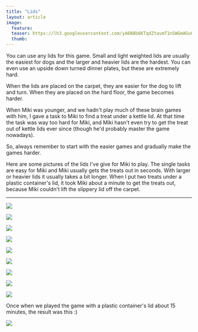 ```yaml
---
title: "Lids"
layout: article
image:
  feature:
  teaser: https://lh3.googleusercontent.com/yA6N8b6KTqdZtavmT1nSWGmAGuGaTi03NFVyMCKTDl-ItTi7BcvuXy8sQWQV1uCVJ8S3cxYsB9ioY5n6Cy3ZMYRGcTn_uFNS0KLjjKgQ3oq5c-Dtcb9gNYZCkJoxJQ3XWQlcHIbSlmO6DEE0hRsvwK_aB4jzmWAWCl9sWUm6x9_CAB19s8DoGafvz718aVFh4sJ0_mPTk7yXzQcBcRij72wOxnQD66Al_nxVG9CnHRanVs6_a9Har3wj_w4qkonQPLyxzRh1u6OgSCHYhgxWDMROFN6M97RwgdV4EX7mJJq_KHYNyflu936oVqTEmWTBXYNUjkXw9DPh-v6mEraoJZCOrPblbwFJ3pzonXXEUhZS-314QKHd5gTxmbFxgPWRxzvlxY4bg_XvUUIed-PBeDgCY8NC1juy8WF8ejchMI-hsodz3Uu-tTXbZ30ssiHwam3KG0qQn_WQc_d-nM8IpGHKjbvwtMnIXgN5BOmD0f-AWN1mD8a7zefrUdfeRemEUp63mG3PSM3tS8HPLd7UwxwG4dhY4rNgQ9n0jsf1_aI=w245
  thumb:
---
```


You can use any lids for this game. Small and light weighted lids are usually the easiest for dogs and the larger and heavier lids are the hardest. You can even use an upside down turned dinner plates, but these are extremely hard.

When the lids are placed on the carpet, they are easier for the dog to lift and turn. When they are placed on the hard floor, the game becomes harder.

When Miki was younger, and we hadn't play much of these brain games with him, I gave a task to Miki to find a treat under a kettle lid. At that time the task was way too hard for Miki, and Miki hasn't even try to get the treat out of kettle lids ever since (though he'd probably master the game nowadays).

So, always remember to start with the easier games and gradually make the games harder.

Here are some pictures of the lids I've give for Miki to play. The single tasks are easy for Miki and Miki usually gets the treats out in seconds. With larger or heavier lids it usually takes a bit longer. When I put two treats under a plastic container's lid, it took Miki about a minute to get the treats out, because Miki couldn't lift the slippery lid off the carpet.

---

[![](https://lh3.googleusercontent.com/0CGpc-fDK_XI4FWuVTCxFDYxTZbae90SiBs1gYsL_q94YrhokQyubqjCr1TGr0_T2D1XzM9pTPUwbXzxcHLdmk8O31kUYMKH8exid8ZdtpyTo9KhtUv9nADCmvu4WeKyeaSp_s7LTlDvKDTQ0w4m35hFK0mm5xJg4qBX8qVxw-2gx6kIYRAEP4v80X6VlrYSS59t63HJEgXn_-iLhp3z-Yb5eIQ0xEl-7hr3jYs98CfNveXdFVdkCjrbKbdCc2EF_ZKdKDf2UZeoZnp6eumJz1_qhsOjrgoxasPjKnJrkQerVvkKBCkOayP80LX8BnrSrZFlbnwCmBRzgRcGAJStdijpsYCEO_WvFqBbBLYLxDi9qcwk2spkvVhftMGB3rHTN74zx_Md7xe7ejcAh58asz2JKAfMT5AAGpByqy0oUSirVfprqFFsyvvjlnkx2C0jqCkyGeC6WuUXYeBoZbFXOYoupitrGgzfYcVFr58KEmbMCD5f1X2zwYgC_ow4vxGI9Cv9nbB6AoU6tci6wDGuC47xUCJZTzJ1cp8C53p2Joc=w800)](https://lh3.googleusercontent.com/0CGpc-fDK_XI4FWuVTCxFDYxTZbae90SiBs1gYsL_q94YrhokQyubqjCr1TGr0_T2D1XzM9pTPUwbXzxcHLdmk8O31kUYMKH8exid8ZdtpyTo9KhtUv9nADCmvu4WeKyeaSp_s7LTlDvKDTQ0w4m35hFK0mm5xJg4qBX8qVxw-2gx6kIYRAEP4v80X6VlrYSS59t63HJEgXn_-iLhp3z-Yb5eIQ0xEl-7hr3jYs98CfNveXdFVdkCjrbKbdCc2EF_ZKdKDf2UZeoZnp6eumJz1_qhsOjrgoxasPjKnJrkQerVvkKBCkOayP80LX8BnrSrZFlbnwCmBRzgRcGAJStdijpsYCEO_WvFqBbBLYLxDi9qcwk2spkvVhftMGB3rHTN74zx_Md7xe7ejcAh58asz2JKAfMT5AAGpByqy0oUSirVfprqFFsyvvjlnkx2C0jqCkyGeC6WuUXYeBoZbFXOYoupitrGgzfYcVFr58KEmbMCD5f1X2zwYgC_ow4vxGI9Cv9nbB6AoU6tci6wDGuC47xUCJZTzJ1cp8C53p2Joc=s0)

[![](https://lh3.googleusercontent.com/hbuEamjUzc1RU9Nc1NHXW2vkmBrIRQtfQYiVCyvdC5hC1Z77sJZYZr52bzUq8wPDOtRF4kkgGGqBz4-ihej6xJ5ccj6OcxTt54ikrSfig0cnAxVnG-yrBsNo63NLGj042esfjVIQW4p5FwnTCeOhu28CntzhaO1XFRMXIsqVMSw_GPIRUmKdv_O0bOmPND1ohg50b8tY0MKKetg6Tur5wK8iKyloxjx46k2zWuHQ3ZR9psv_0hWMh_UNw8-1bAmb8is69iew-nGi9smKnsYEfH4VBIaofvbK_OhcCvChwj2dVrMGu9-TG4e9SGyR6YPCLRzuVkG3_g3_kH6MmVypKSy031jvY_6hWIDDU8kSlcu8W4QOemJGjxJFJG7lpdR5Gd1kdXo6kJxkFQTyDmuhwpdrgFHd1jGUMw6Z9FgS-yw_Vj6o30_Q_zp3TSuaWYYn3LG7aQaej0T0-9_y0T3Um6aYIBgXYEs3eXcHxaIGbCXCLMuZmvBgg_cePS9YfQmMdOvkqP_pUmimWeAnummWdLmZ31AiYo5PqdER19snIio=w800)](https://lh3.googleusercontent.com/hbuEamjUzc1RU9Nc1NHXW2vkmBrIRQtfQYiVCyvdC5hC1Z77sJZYZr52bzUq8wPDOtRF4kkgGGqBz4-ihej6xJ5ccj6OcxTt54ikrSfig0cnAxVnG-yrBsNo63NLGj042esfjVIQW4p5FwnTCeOhu28CntzhaO1XFRMXIsqVMSw_GPIRUmKdv_O0bOmPND1ohg50b8tY0MKKetg6Tur5wK8iKyloxjx46k2zWuHQ3ZR9psv_0hWMh_UNw8-1bAmb8is69iew-nGi9smKnsYEfH4VBIaofvbK_OhcCvChwj2dVrMGu9-TG4e9SGyR6YPCLRzuVkG3_g3_kH6MmVypKSy031jvY_6hWIDDU8kSlcu8W4QOemJGjxJFJG7lpdR5Gd1kdXo6kJxkFQTyDmuhwpdrgFHd1jGUMw6Z9FgS-yw_Vj6o30_Q_zp3TSuaWYYn3LG7aQaej0T0-9_y0T3Um6aYIBgXYEs3eXcHxaIGbCXCLMuZmvBgg_cePS9YfQmMdOvkqP_pUmimWeAnummWdLmZ31AiYo5PqdER19snIio=s0)

[![](https://lh3.googleusercontent.com/Z6OTIrBWO7t_JMWPNH9xcQ_8wbYwQzkQFp4B-7tGKcIxZsaObMLIMpUlLPbwjW-UyLA-6f0XChf0HzMrj8eYyMGnm4cUsVtBeJci_EagqGliRk5x4PD6QwN0Jc0w1-8dr_NDQwYtXAh-SBxvf-7HicY58ITN5hkeFoOzWUwnwgnO8EiWhxXvFkVVxunTYQF6MrQOwC86c1jsTAtYastBNTJ6TTxTajR4X4_gGnosuODqPcS1bbyX3my12e8sp735tM1fl0SLSUVZ1AUzoHUHwZ3NAH15xRVEu_Xc8g86rDBFJD2ZEecH6NtlE_vEPGO8HY-FD7F-uOkoKLokaPFultU1k_5QLHwWTsgdiguWTKVN73ElgozxOeUNm4aXPd_-oR8qkl53sFh6oOXtG4CpJYsY-CixuD9tI3ZnJ_1lD26e7IdQaqg4ivPjpIWQcNHRj4f1fOwCxeR6u7DC1ITMpi9c--uLGJG9kkRGm9NPpJggU_ER1jQaGLXXezpN9nYJfoWxCA_jIksvghNfqcYfaV6m8A7GkrXmoP6BfAJx-28=w800)](https://lh3.googleusercontent.com/Z6OTIrBWO7t_JMWPNH9xcQ_8wbYwQzkQFp4B-7tGKcIxZsaObMLIMpUlLPbwjW-UyLA-6f0XChf0HzMrj8eYyMGnm4cUsVtBeJci_EagqGliRk5x4PD6QwN0Jc0w1-8dr_NDQwYtXAh-SBxvf-7HicY58ITN5hkeFoOzWUwnwgnO8EiWhxXvFkVVxunTYQF6MrQOwC86c1jsTAtYastBNTJ6TTxTajR4X4_gGnosuODqPcS1bbyX3my12e8sp735tM1fl0SLSUVZ1AUzoHUHwZ3NAH15xRVEu_Xc8g86rDBFJD2ZEecH6NtlE_vEPGO8HY-FD7F-uOkoKLokaPFultU1k_5QLHwWTsgdiguWTKVN73ElgozxOeUNm4aXPd_-oR8qkl53sFh6oOXtG4CpJYsY-CixuD9tI3ZnJ_1lD26e7IdQaqg4ivPjpIWQcNHRj4f1fOwCxeR6u7DC1ITMpi9c--uLGJG9kkRGm9NPpJggU_ER1jQaGLXXezpN9nYJfoWxCA_jIksvghNfqcYfaV6m8A7GkrXmoP6BfAJx-28=s0)

[![](https://lh3.googleusercontent.com/o2SIOSDeNrPDT7E99XC7foLNAMvig8ouLBJLndDZBjqTFQsZTbSw-qffoud9Or8QlghbrHQ682HWDycazon6ATDQBz8akvinJ5weljnaIshbtTm1X32B2WEDdIRdXNWkeIoz4FLDYiuMrAuBFnyxP_naNmEFI0pgo6Hwa7VdURzSFCBjDWS0Kd4oRAsW2aT8w6RZ69CnrB-1gmnzczuIRUbZCDoSwwuzX44KntGGamTfgimjrFYXulLPyWytiXPrtfEMnXy-b4xL9LuKzbQO16hV3-lFQ4IbOl31TNJMsU4BTjuCC_BgEV9vXZeSm7Z2LGdrq7CAcC-yBpQqcSKJebY3N87e37A2Gq-Ov63y84WpS_UpdmkK0i72VW06QDCAWd4r5964_CdYEi4kHaLSzCPtQ2DXvwJLbKmTs_yHDDZQsH8KArWHv0hm3rDyB79hO6XdpPArNAZxvCekt2AKVeEkHRFeyjAIm8TdNdxxOs1mGh4Xl-xLWode2jqsd4SLUlrlDHcrbcfVtz5WMhDbK-df2el_qbmf3b0-bU9JAhI=w800)](https://lh3.googleusercontent.com/o2SIOSDeNrPDT7E99XC7foLNAMvig8ouLBJLndDZBjqTFQsZTbSw-qffoud9Or8QlghbrHQ682HWDycazon6ATDQBz8akvinJ5weljnaIshbtTm1X32B2WEDdIRdXNWkeIoz4FLDYiuMrAuBFnyxP_naNmEFI0pgo6Hwa7VdURzSFCBjDWS0Kd4oRAsW2aT8w6RZ69CnrB-1gmnzczuIRUbZCDoSwwuzX44KntGGamTfgimjrFYXulLPyWytiXPrtfEMnXy-b4xL9LuKzbQO16hV3-lFQ4IbOl31TNJMsU4BTjuCC_BgEV9vXZeSm7Z2LGdrq7CAcC-yBpQqcSKJebY3N87e37A2Gq-Ov63y84WpS_UpdmkK0i72VW06QDCAWd4r5964_CdYEi4kHaLSzCPtQ2DXvwJLbKmTs_yHDDZQsH8KArWHv0hm3rDyB79hO6XdpPArNAZxvCekt2AKVeEkHRFeyjAIm8TdNdxxOs1mGh4Xl-xLWode2jqsd4SLUlrlDHcrbcfVtz5WMhDbK-df2el_qbmf3b0-bU9JAhI=s0)

[![](https://lh3.googleusercontent.com/WPyT4tdEfWr_Tke5erCtXxFAGRzYiDhPRATgWaJ-MEFlG0-Di_Y3oSBaNC--n63NB07PSQj7P6m-yeii6FgFpHtvV49ewLcmpiEfv66qjYTU3-5BUq6tQnkQyt-fF7_B881trJvh-PXDk8_K5I2eMINogYna3AemjMVgAb61EoaDYmj-9v0AcV4_KAztolLHc-QRVxwgV6uJQa3KwccC4NzzwhdSedWesrJxYWNJSRiAqAss5lM4TOd0ql0HXEJukF2BcVrMTSBgy0L0caPRUT8nlccTfGlj7BhLVlLqoI92xfyepMMvVBHtRfS5ip7UJ0rqtujeRBj4X0p8cPPZDDoL5dH-ONzUvt1j_JggFdBa4ozF6wVfge8luumBlc5IV6QEVjSu-MqP2Tzke423uMNtpWJ8-nVE6ALbqQgo-PkXlpQj6JMl3IQ8W90bzYhGSpHRZ3RiyVIJq6twGvgZdZS-XGvjRMv-YxzmsmcSG-xndDxNhIBpI9aWxyg5uE6ybZc2CDbDX0VSnFKx9SbBamZsVP1bmIL8Tj1o3FU60ow=w800)](https://lh3.googleusercontent.com/WPyT4tdEfWr_Tke5erCtXxFAGRzYiDhPRATgWaJ-MEFlG0-Di_Y3oSBaNC--n63NB07PSQj7P6m-yeii6FgFpHtvV49ewLcmpiEfv66qjYTU3-5BUq6tQnkQyt-fF7_B881trJvh-PXDk8_K5I2eMINogYna3AemjMVgAb61EoaDYmj-9v0AcV4_KAztolLHc-QRVxwgV6uJQa3KwccC4NzzwhdSedWesrJxYWNJSRiAqAss5lM4TOd0ql0HXEJukF2BcVrMTSBgy0L0caPRUT8nlccTfGlj7BhLVlLqoI92xfyepMMvVBHtRfS5ip7UJ0rqtujeRBj4X0p8cPPZDDoL5dH-ONzUvt1j_JggFdBa4ozF6wVfge8luumBlc5IV6QEVjSu-MqP2Tzke423uMNtpWJ8-nVE6ALbqQgo-PkXlpQj6JMl3IQ8W90bzYhGSpHRZ3RiyVIJq6twGvgZdZS-XGvjRMv-YxzmsmcSG-xndDxNhIBpI9aWxyg5uE6ybZc2CDbDX0VSnFKx9SbBamZsVP1bmIL8Tj1o3FU60ow=s0)

[![](https://lh3.googleusercontent.com/2pqPdud92Zd7OFXOq_GEr3wSptux3Bj2B2o_h_uVz283BMad2eMyxKeQfcpeDDYg-zeKV1qMCPeDGf-Szn79xGF6LbtvbWIGxWamB_GnxhE1qmrOSq517wkNgTWyyyqm4IBbVx37_ll28adCmVYd-fwBW7U7v0Jh0PTGXGNNc5Nma74JRDyki237y3OdDWQ8K-iFPn1BKVY0VyBA-kvwNOrdhXwqp15x80buZlTs5Cf5fnVz2vgfBBJb1ber9l9NiPNJS0ZnAqXM1Zu-Msqmn_bZ2PaC9FgiuQuu0UsL_ysBLZcpkEXxnOODVrFBpyIW8g9BaYPA-bOOF0lZAaBfD1J_2O8GlXaHjXY98ojYFOEjmgpEpOJNHKEKAlfAcQFUBSbOuNf3lRHlfnpxZ-E93Kgoi8SxRrVFxCC9wPK1PTINJci4foLNu9DHjzsOQF4S0naFHaga47ISFTYPmfA3z-w-ZNbyMWNFAELxYd_pppYRlJOP2SQ22yhPYoxcAVY7tF5-5MEzNgBPKKAFqNQKzeXMX1P90R49FIIoRYF1R_c=w800)](https://lh3.googleusercontent.com/2pqPdud92Zd7OFXOq_GEr3wSptux3Bj2B2o_h_uVz283BMad2eMyxKeQfcpeDDYg-zeKV1qMCPeDGf-Szn79xGF6LbtvbWIGxWamB_GnxhE1qmrOSq517wkNgTWyyyqm4IBbVx37_ll28adCmVYd-fwBW7U7v0Jh0PTGXGNNc5Nma74JRDyki237y3OdDWQ8K-iFPn1BKVY0VyBA-kvwNOrdhXwqp15x80buZlTs5Cf5fnVz2vgfBBJb1ber9l9NiPNJS0ZnAqXM1Zu-Msqmn_bZ2PaC9FgiuQuu0UsL_ysBLZcpkEXxnOODVrFBpyIW8g9BaYPA-bOOF0lZAaBfD1J_2O8GlXaHjXY98ojYFOEjmgpEpOJNHKEKAlfAcQFUBSbOuNf3lRHlfnpxZ-E93Kgoi8SxRrVFxCC9wPK1PTINJci4foLNu9DHjzsOQF4S0naFHaga47ISFTYPmfA3z-w-ZNbyMWNFAELxYd_pppYRlJOP2SQ22yhPYoxcAVY7tF5-5MEzNgBPKKAFqNQKzeXMX1P90R49FIIoRYF1R_c=s0)

[![](https://lh3.googleusercontent.com/UaG6RZrib4NZwd0_ya-L5pfsy_IAmTJZEMFzOBN4z7acdhvhoH-aysLiq7mM_glU5QZhw2tsh63nVlv8uKR9gh4CPzFq_iKw29R89tCpvnyGVsf32TzebffT6lEiOtJNk3udxiB39U9fjZRBnc1LemwExqnWw224JyiBD7WwyuYY_ZTznodpw6pMDONNpWNrQ-A4Pow61q5SIdu1R0iRBUH5gichypVUC536AxUrqysJ8PE_rc1QmVMff32cOvUyvPk7a3dyEyn_eO8nUE94q82257rdO4npEEg4yiA8gIKXus12zuRMmp8Xmik_ve5QMCD768TonkyRdqUh_LGY-r41CR_wJ1tZzH7wvgD2qfjftUwW4N3pWQ42OJcA9ASjFz8MDIhWhynVRBdImrtr3oxgkqMXcbjSI4kby6HBKYYVtp7Dhv-OrSfnpTAdFL9DDay1kRl6uDUb69tiVmdEngZNIRievyuqvkwzEE1uuagauqoU3f_WAobu6qqDO_Ri6ClvBUEAJpReS6ZjPoEmT0kdJ9ElRMuZswALCuY4NN4=w800)](https://lh3.googleusercontent.com/UaG6RZrib4NZwd0_ya-L5pfsy_IAmTJZEMFzOBN4z7acdhvhoH-aysLiq7mM_glU5QZhw2tsh63nVlv8uKR9gh4CPzFq_iKw29R89tCpvnyGVsf32TzebffT6lEiOtJNk3udxiB39U9fjZRBnc1LemwExqnWw224JyiBD7WwyuYY_ZTznodpw6pMDONNpWNrQ-A4Pow61q5SIdu1R0iRBUH5gichypVUC536AxUrqysJ8PE_rc1QmVMff32cOvUyvPk7a3dyEyn_eO8nUE94q82257rdO4npEEg4yiA8gIKXus12zuRMmp8Xmik_ve5QMCD768TonkyRdqUh_LGY-r41CR_wJ1tZzH7wvgD2qfjftUwW4N3pWQ42OJcA9ASjFz8MDIhWhynVRBdImrtr3oxgkqMXcbjSI4kby6HBKYYVtp7Dhv-OrSfnpTAdFL9DDay1kRl6uDUb69tiVmdEngZNIRievyuqvkwzEE1uuagauqoU3f_WAobu6qqDO_Ri6ClvBUEAJpReS6ZjPoEmT0kdJ9ElRMuZswALCuY4NN4=s0)

[![](https://lh3.googleusercontent.com/MB7Hq6PFtLdUNv5mhj83oPKCOMzDiwCdnFJUT9BqrBrZlzbmFI26XFcwfxR0Lsli9VoYQi_hwSlCWsStKdRthcrLQNPR0bfx4e0LRBwuvOu5abpnRipCPDUANGyWtX3zxDKICpVvrBwsb7gnP0f5B8Rhea0SFHYjy3Ua7Ao-yTNC8D5b7n22onZedOfjqHBL9NMnmiEkf72QDwLyOh6wEPv5qqVt5Xw_VRnH_jiQpUymqQZi0XnrL1EdQWT0qzfoRbBMXCoqulwQCfmQ_xGzqiQ22XOub6Yx-tdq-ypym5C820XfhqslaKQfvjJlxfFV2Kbegm6BwFLF6irK9xunD4T-ku312n3sStrWZ_eyt613vV1riU2-EyZhBfVZjBAtonI5V_fk8o1_YWL2URwXCG5bTrChDYWGWBJPEOjfLdbA3at34mnhqh2xJhhV3ccYa4LOaK_l1Z-lVPEre2-o7gR6wcWX7KI2VgDPm7aKU9aQ1cVyWyMUeaHlnUIuP9y5JHH3BvmPCiH0jL1Lh0HPkn7OFG6BA3q2FDx6HFs2EGM=w800)](https://lh3.googleusercontent.com/MB7Hq6PFtLdUNv5mhj83oPKCOMzDiwCdnFJUT9BqrBrZlzbmFI26XFcwfxR0Lsli9VoYQi_hwSlCWsStKdRthcrLQNPR0bfx4e0LRBwuvOu5abpnRipCPDUANGyWtX3zxDKICpVvrBwsb7gnP0f5B8Rhea0SFHYjy3Ua7Ao-yTNC8D5b7n22onZedOfjqHBL9NMnmiEkf72QDwLyOh6wEPv5qqVt5Xw_VRnH_jiQpUymqQZi0XnrL1EdQWT0qzfoRbBMXCoqulwQCfmQ_xGzqiQ22XOub6Yx-tdq-ypym5C820XfhqslaKQfvjJlxfFV2Kbegm6BwFLF6irK9xunD4T-ku312n3sStrWZ_eyt613vV1riU2-EyZhBfVZjBAtonI5V_fk8o1_YWL2URwXCG5bTrChDYWGWBJPEOjfLdbA3at34mnhqh2xJhhV3ccYa4LOaK_l1Z-lVPEre2-o7gR6wcWX7KI2VgDPm7aKU9aQ1cVyWyMUeaHlnUIuP9y5JHH3BvmPCiH0jL1Lh0HPkn7OFG6BA3q2FDx6HFs2EGM=s0)

[![](https://lh3.googleusercontent.com/y3JvdfbWWb4Ln8JCuT7OQkncFW0GgxUJYqjItxF141XH_zEGDInfN8Lzc8YpbvpXPVTGq7H_-EqOa6CDFMkSOslpYuF8p0CzrDDz02fyEvVR9PdTYVdPg1HAMmanhCJy4PYDSbAThj-Jn_kVJjuQtBlEoaAhTyYvvnGfUTgX4zU50msYcCSz04UVqCKdYlTWxWNpgkWffpRwxMqi0AZ3QbA6CnOMVrC0Gd3UOtiSlqdl5QGDiBje2zVeSFXdgUhr9JxEECYsckxsEK92kfCrxoOjGt08yyWfKe3dXiO4WLRLOthhETwsusT8wsRdDNHuFq6mcgvVW3VPuBoGmux7vcbPTmqJcm3bkKm0faEg1-7NbU7EANq4MrBNJ0kePe2xdwgn2VVFcc6dTdobOxLbCt0JIcRzloRKzhcpv2VyOeDlbQACeUqT0aXr28kecT-UGBtWS22EkkquLcAQusGS3VhVP6UVnx3QGvxsdPMu_fCj-vhe05g3wD3PGvNUlgQkjfTilI5JFpyFRKjGkGeU9b5PBohgLyfNLU4AV7om1Lc=w800)](https://lh3.googleusercontent.com/y3JvdfbWWb4Ln8JCuT7OQkncFW0GgxUJYqjItxF141XH_zEGDInfN8Lzc8YpbvpXPVTGq7H_-EqOa6CDFMkSOslpYuF8p0CzrDDz02fyEvVR9PdTYVdPg1HAMmanhCJy4PYDSbAThj-Jn_kVJjuQtBlEoaAhTyYvvnGfUTgX4zU50msYcCSz04UVqCKdYlTWxWNpgkWffpRwxMqi0AZ3QbA6CnOMVrC0Gd3UOtiSlqdl5QGDiBje2zVeSFXdgUhr9JxEECYsckxsEK92kfCrxoOjGt08yyWfKe3dXiO4WLRLOthhETwsusT8wsRdDNHuFq6mcgvVW3VPuBoGmux7vcbPTmqJcm3bkKm0faEg1-7NbU7EANq4MrBNJ0kePe2xdwgn2VVFcc6dTdobOxLbCt0JIcRzloRKzhcpv2VyOeDlbQACeUqT0aXr28kecT-UGBtWS22EkkquLcAQusGS3VhVP6UVnx3QGvxsdPMu_fCj-vhe05g3wD3PGvNUlgQkjfTilI5JFpyFRKjGkGeU9b5PBohgLyfNLU4AV7om1Lc=s0)

Once when we played the game with a plastic container's lid about 15 minutes, the result was this :)

[![](https://lh3.googleusercontent.com/eHgkLKZ7msliaAGhI1l3BblJCTJgDLn-G_3dMxFroYFLEZb9wN5S49FINfw5u6H0AuSi79zZ8FIS9B8BR1FTH9lZDTijNR2xpfneyGzgd3eNgZKDa1XlsLKeDVYvA-RGRcu3xS_orVb8O1q8mayYkz5lkfl3YwfmLg9Yfs4QMkaqGXuGUKhDkpSiJcJFmkqBiXT_Jo98wKyVNLtQT7n-39kaOZRogTRBDZwUrDUFjJ8KxJYRvUogXKK6UkI7c5j5gZejeAjoOP2Iz9KmVJGqrEbpTmgfemzLa9LYLYfRvGH7ApuXrNT3aJLi2CT3h-idT9yObqPa0PE_TqR_goo_YSaFemC5liP6vcR7vHvLOGcH7v0CeACRawlM2lN_mDHIt9t8Hn6Gy3dnj88IeiFQKmHm_QF_RKdLi_-AyNYCHdtC5bG4FN0W72xQKmd5tdx6vQWC6NHdUir0Mu1TD0yjSYn8A0YpiVFKOVGoNcP6nKWTDZuhXFwBkmNG2IZMB8OFu2wvlqSPI1vclQ4fgwlKDFCNhV0UoLuxizsR2Ps0-TE=w800)](https://lh3.googleusercontent.com/eHgkLKZ7msliaAGhI1l3BblJCTJgDLn-G_3dMxFroYFLEZb9wN5S49FINfw5u6H0AuSi79zZ8FIS9B8BR1FTH9lZDTijNR2xpfneyGzgd3eNgZKDa1XlsLKeDVYvA-RGRcu3xS_orVb8O1q8mayYkz5lkfl3YwfmLg9Yfs4QMkaqGXuGUKhDkpSiJcJFmkqBiXT_Jo98wKyVNLtQT7n-39kaOZRogTRBDZwUrDUFjJ8KxJYRvUogXKK6UkI7c5j5gZejeAjoOP2Iz9KmVJGqrEbpTmgfemzLa9LYLYfRvGH7ApuXrNT3aJLi2CT3h-idT9yObqPa0PE_TqR_goo_YSaFemC5liP6vcR7vHvLOGcH7v0CeACRawlM2lN_mDHIt9t8Hn6Gy3dnj88IeiFQKmHm_QF_RKdLi_-AyNYCHdtC5bG4FN0W72xQKmd5tdx6vQWC6NHdUir0Mu1TD0yjSYn8A0YpiVFKOVGoNcP6nKWTDZuhXFwBkmNG2IZMB8OFu2wvlqSPI1vclQ4fgwlKDFCNhV0UoLuxizsR2Ps0-TE=s0)
